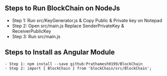 ## Steps to Run BlockChain on NodeJs
  - Step 1: Run src/KeyGenerator.js & Copy Public & Private key on Notepad
  - Step 2: Open src/main.js Replace SenderPrivateKey & ReceiverPublicKey
  - Step 3: Run src/main.js
  
  
 ## Steps to Install as Angular Module
    - Step 1: npm install --save github:Prathamesh9199/BlockChain
    - Step 2: import { BlockChain } from 'blockChain/src/BlockChain';
